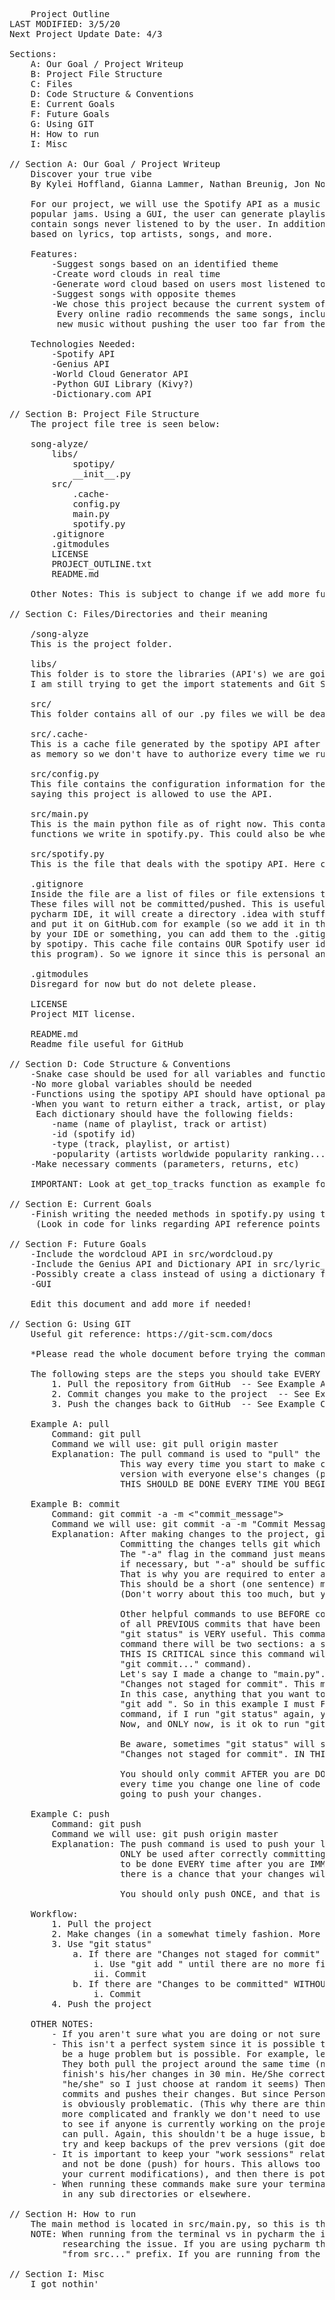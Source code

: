 <pre>
    Project Outline
LAST MODIFIED: 3/5/20
Next Project Update Date: 4/3

Sections:
    A: Our Goal / Project Writeup
    B: Project File Structure
    C: Files
    D: Code Structure & Conventions
    E: Current Goals
    F: Future Goals
    G: Using GIT
    H: How to run
    I: Misc

// Section A: Our Goal / Project Writeup
    Discover your true vibe
    By Kylei Hoffland, Gianna Lammer, Nathan Breunig, Jon Noel

    For our project, we will use the Spotify API as a music analysis tool to generate playlists and determine your most
    popular jams. Using a GUI, the user can generate playlists based on genre, artist, songs, etc. These playlists will
    contain songs never listened to by the user. In addition to this, the user will also be able to generate word clouds
    based on lyrics, top artists, songs, and more.

    Features:
        -Suggest songs based on an identified theme
        -Create word clouds in real time
        -Generate word cloud based on users most listened to artitsts and songs, as well as the lyrics to any song
        -Suggest songs with opposite themes
        -We chose this project because the current system of music is broken. We are stuck in a jukebox of captivity.
         Every online radio recommends the same songs, including Spotify. We want to create a convenient way of discovering
         new music without pushing the user too far from their comfort zone.

    Technologies Needed:
        -Spotify API
        -Genius API
        -World Cloud Generator API
        -Python GUI Library (Kivy?)
        -Dictionary.com API

// Section B: Project File Structure
    The project file tree is seen below:

    song-alyze/
        libs/
            spotipy/
            __init__.py
        src/
            .cache-
            config.py
            main.py
            spotify.py
        .gitignore
        .gitmodules
        LICENSE
        PROJECT_OUTLINE.txt
        README.md

    Other Notes: This is subject to change if we add more functionality such as using another API or using GUI.

// Section C: Files/Directories and their meaning

    /song-alyze
    This is the project folder.

    libs/
    This folder is to store the libraries (API's) we are going to use in this project. Right now this may be empty since
    I am still trying to get the import statements and Git Submodules to work correctly.

    src/
    This folder contains all of our .py files we will be dealing with.

    src/.cache-
    This is a cache file generated by the spotipy API after we have granted it access to our Spotify account. This file is used
    as memory so we don't have to authorize every time we run the project.

    src/config.py
    This file contains the configuration information for the spotipy API to work. Specifically it contains for ID's from Spotify
    saying this project is allowed to use the API.

    src/main.py
    This is the main python file as of right now. This contains the main method of the program. This is where we can call the
    functions we write in spotify.py. This could also be where our GUI code laters on.

    src/spotify.py
    This is the file that deals with the spotipy API. Here can write all of our needed functions that deal with the API.

    .gitignore
    Inside the file are a list of files or file extensions that git should "ignore".
    These files will not be committed/pushed. This is useful for various reasons. For example, if you are using the
    pycharm IDE, it will create a directory .idea with stuff we don't care about. There is no reason git should save this file
    and put it on GitHub.com for example (so we add it in the .gitignore file). If you have any files like this that get created
    by your IDE or something, you can add them to the .gitignore. Another file that we ignore is the ".cache-" file generated
    by spotipy. This cache file contains OUR Spotify user id's (this allows us to not have to authenticate every time we use
    this program). So we ignore it since this is personal and private info that should not go on GitHub.com

    .gitmodules
    Disregard for now but do not delete please.

    LICENSE
    Project MIT license.

    README.md
    Readme file useful for GitHub

// Section D: Code Structure & Conventions
    -Snake case should be used for all variables and function names
    -No more global variables should be needed
    -Functions using the spotipy API should have optional parameters (see get_top_tracks as example)
    -When you want to return either a track, artist, or playlist when will use a dictionary (not a tuple anymore).
     Each dictionary should have the following fields:
        -name (name of playlist, track or artist)
        -id (spotify id)
        -type (track, playlist, or artist)
        -popularity (artists worldwide popularity ranking...not sure if this applies to tracks or playlists but add anyways)
    -Make necessary comments (parameters, returns, etc)

    IMPORTANT: Look at get_top_tracks function as example for all of these conventions

// Section E: Current Goals
    -Finish writing the needed methods in spotify.py using the spotipy API
     (Look in code for links regarding API reference points and the spotipy API reference)

// Section F: Future Goals
    -Include the wordcloud API in src/wordcloud.py
    -Include the Genius API and Dictionary API in src/lyric_analyzer.py
    -Possibly create a class instead of using a dictionary for each playlist, artist, song (not sure it would be beneficial)
    -GUI

    Edit this document and add more if needed!

// Section G: Using GIT
    Useful git reference: https://git-scm.com/docs

    *Please read the whole document before trying the commands*

    The following steps are the steps you should take EVERY time you work on this project:
        1. Pull the repository from GitHub  -- See Example A
        2. Commit changes you make to the project  -- See Example B
        3. Push the changes back to GitHub  -- See Example C

    Example A: pull
        Command: git pull <remote_name> <branch_name>
        Command we will use: git pull origin master
        Explanation: The pull command is used to "pull" the project off of GitHub.com onto your local computer.
                     This way every time you start to make changes/add to the project you know you have the latest
                     version with everyone else's changes (permitting the previous changes were correctly "pushed").
                     THIS SHOULD BE DONE EVERY TIME YOU BEGIN TO WORK ON THE PROJECT!

    Example B: commit
        Command: git commit -a -m <"commit_message">
        Command we will use: git commit -a -m "Commit Message"
        Explanation: After making changes to the project, git requires you to "commit" them before "pushing" them back to GitHub.com.
                     Committing the changes tells git which files you want to "push" next time you run the push command.
                     The "-a" flag in the command just means commit all modified files (you can commit individual files one by one
                     if necessary, but "-a" should be sufficient). The "-m" flag in the command stands for message.
                     That is why you are required to enter a string after this flag (as denoted by "Commit Message" above).
                     This should be a short (one sentence) message about the changes you made
                     (Don't worry about this too much, but you should put something there).

                     Other helpful commands to use BEFORE commit would be "git log" and "git status". "git log" will show you a list
                     of all PREVIOUS commits that have been made (and by who).
                     "git status" is VERY useful. This command should be used EVERY time BEFORE committing. After running this
                     command there will be two sections: a section titled "Changes to be committed" and "Changes not staged for commit".
                     THIS IS CRITICAL since this command will tell us which changes WILL and WILL NOT be committed (if we use the
                     "git commit..." command).
                     Let's say I made a change to "main.py". I then run "git status" and the "main.py" file shows up under
                     "Changes not staged for commit". This means if I run "git commit...", the "main.py" file will NOT be committed.
                     In this case, anything that you want to commit that is under "Changes not staged for commit", you MUST use
                     "git add <file>". So in this example I must FIRST use "git add main.py" BEFORE committing. After I run the "git add"
                     command, if I run "git status" again, you will now see that "main.py" is under "Changes to be committed".
                     Now, and ONLY now, is it ok to run "git commit -a -m 'Commit Message'".

                     Be aware, sometimes "git status" will show a file that is under "Changes to be committed" BUT ALSO under
                     "Changes not staged for commit". IN THIS CASE, YOU MUST USE "git add <file>" BEFORE COMMITTING.

                     You should only commit AFTER you are DONE working on the project for a time period. There is no need to commit
                     every time you change one line of code for example. In other words, your only commit should be right before you are
                     going to push your changes.

    Example C: push
        Command: git push <remote_name> <branch_name>
        Command we will use: git push origin master
        Explanation: The push command is used to push your local project back to GitHub.com for others to see. The push command should
                     ONLY be used after correctly committing. If you don't commit anything, then there is nothing to push. A push needs
                     to be done EVERY time after you are IMMEDIATELY done working on the project. If you delay pushing your changes
                     there is a chance that your changes will get lost (since you didn't "share" your changes with the rest of us).

                     You should only push ONCE, and that is when you are done working on the project for a set time period.

    Workflow:
        1. Pull the project
        2. Make changes (in a somewhat timely fashion. More about this below)
        3. Use "git status"
            a. If there are "Changes not staged for commit"
                i. Use "git add <file>" until there are no more files under "Changes not staged for commit"
                ii. Commit
            b. If there are "Changes to be committed" WITHOUT any "Changes not staged for commit"
                i. Commit
        4. Push the project

    OTHER NOTES:
        - If you aren't sure what you are doing or not sure what this command will do (or mess up) please ask before doing said thing.
        - This isn't a perfect system since it is possible to lose changes if we all work on this at once for example. This shouldn't
          be a huge problem but is possible. For example, lets say Person A and Person B begin working on the project at similar times.
          They both pull the project around the same time (no problem), they then make their changes over the next hour or so. Person A
          finish's his/her changes in 30 min. He/She correctly commits and pushes their changes. (I have no idea when to use "their" or
          "he/she" so I just choose at random it seems) Then Person B finishes his/her changes in 60 mins. Person B also correctly
          commits and pushes their changes. But since Person B pushed WITHOUT Person A's changes, Person A's changes were erased. This
          is obviously problematic. (This why there are things called "branches" in git to account for this sort of problem, but it is
          more complicated and frankly we don't need to use them for this project) We could maybe combat this by just using communication
          to see if anyone is currently working on the project. If so, we can just tell that person to push their changes and then others
          can pull. Again, this shouldn't be a huge issue, but you should be aware it can happen and keep your eye out for it. I will
          try and keep backups of the prev versions (git does this already I think).
        - It is important to keep your "work sessions" relatively short for the above reason. Do not start working on the project (pull)
          and not be done (push) for hours. This allows too much time for another person to also begin working on it (pulling without
          your current modifications), and then there is potential code loss.
        - When running these commands make sure your terminal is in the project directory (ex. "../song-alyze/"). Make sure you are not
          in any sub directories or elsewhere.

// Section H: How to run
    The main method is located in src/main.py, so this is the file you should run in the terminal if you choose to run it that way.
    NOTE: When running from the terminal vs in pycharm the import statements may or may not through errors. I am currently
          researching the issue. If you are using pycharm the local imports (imported files we created) should be using the
          "from src..." prefix. If you are running from the terminal then you should omit that prefix and just have "import spotify".

// Section I: Misc
    I got nothin'
</pre>